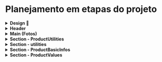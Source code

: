 # Planejamento em etapas do projeto

<details>
  <summary><strong>Design 🎨</strong></summary><br />
  
  - [ ] Criar paleta de cores
  - [ ] Definir fontes e espaçamentos 
  - [ ] Fazer o protótipo 
    
</details>

<details>
  <summary><strong>Header</strong></summary><br />
  
  - [ ] Consumir os dados e retornar o nome da category e filtrar pelo nome da category <br /> e retornar os dados filtrados por category e a quantity será a length do array
  - [ ] Adicionar aos dados um novo elemento com a category geral e o sizes = a soma de todos os quantity 
  - [ ] Criar buttons para alterar a category atual e a quantity será atualizada 
  - [ ] Criar seta para voltar a página 
    
</details>

<details>
  <summary><strong>Main (Fotos)</strong></summary><br />
  
  - [ ] Constumir os dados filtrados e receber como props todas as fotos em um array
  - [ ] Fazer um slide usando SwipperSlide
  - [ ] Mudar a categoria apos acabar todas as fotos
 
 <details>
    <summary><strong>Features 💡</strong></summary><br />
  
  - [ ] Fazer slide sem SwipperSlide
  
  </details>

</details>

<details>
  <summary><strong>Section - ProductUtilities</strong></summary><br />
  
  - [ ] Consumir os dados filtrados e reber como props a description, productName,<br />  detailsPhotos (as fotos diferentes), allPhotos
  - [ ] Criar icon Info e exibir
  - [ ] Criar icon Lupa e sem funcionalidade
  - [ ] Criar fotos detalhadas da detailsPhotos
  - [ ] Criar icon Olho e exibis todas as fotos na área principal
  - [ ] Criar icon Carrinho de compras e sem funcionalidade
  
</details>

<details>
  <summary><strong>Section - utilities</strong></summary><br />
  
  - [ ] Consumir os dados filtrados e reber como props a description, productName,<br />  detailsPhotos (as fotos diferentes), allPhotos
  - [ ] Criar icon Info e exibir
  - [ ] Criar icon Lupa e sem funcionalidade
  - [ ] Criar fotos detalhadas da detailsPhotos
  - [ ] Criar icon Olho e exibis todas as fotos na área principal
  - [ ] Criar icon Carrinho de compras e sem funcionalidade
  
</details>

<details>
  <summary><strong>Section - ProductBasicInfos</strong></summary><br />
  
  - [ ] Consumir os dados e receber como props ref, price, productName 
  - [ ] Retornar texo com ref 
  - [ ] Retornar texto com price 
  - [ ] Retornar texto com productName 
  
</details>

<details>
  <summary><strong>Section - ProductValues</strong></summary><br />
  
  - [ ] Consumir dados e receber como props sizes 
  - [ ] Criar componente para as sizes
  - [ ] Criar componente para o pack 
  - [ ] Criar componente ProductSizes e adicionar os 3 reqs acima 
  - [ ] Criar componente para o adicionar produto e remover 
  - [ ] Salvar em um context o total de em reais de itens acumulados a quantidade 
  
</details>



